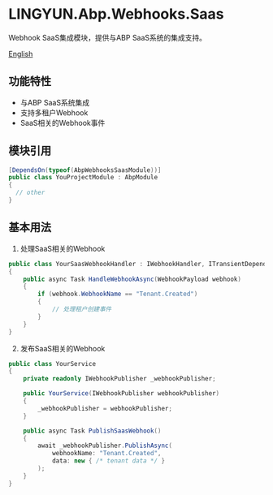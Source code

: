 # LINGYUN.Abp.Webhooks.Saas

Webhook SaaS集成模块，提供与ABP SaaS系统的集成支持。

[English](README.EN.md)

## 功能特性

* 与ABP SaaS系统集成
* 支持多租户Webhook
* SaaS相关的Webhook事件

## 模块引用

```csharp
[DependsOn(typeof(AbpWebhooksSaasModule))]
public class YouProjectModule : AbpModule
{
  // other
}
```

## 基本用法

1. 处理SaaS相关的Webhook
```csharp
public class YourSaasWebhookHandler : IWebhookHandler, ITransientDependency
{
    public async Task HandleWebhookAsync(WebhookPayload webhook)
    {
        if (webhook.WebhookName == "Tenant.Created")
        {
            // 处理租户创建事件
        }
    }
}
```

2. 发布SaaS相关的Webhook
```csharp
public class YourService
{
    private readonly IWebhookPublisher _webhookPublisher;

    public YourService(IWebhookPublisher webhookPublisher)
    {
        _webhookPublisher = webhookPublisher;
    }

    public async Task PublishSaasWebhook()
    {
        await _webhookPublisher.PublishAsync(
            webhookName: "Tenant.Created",
            data: new { /* tenant data */ }
        );
    }
}
```
